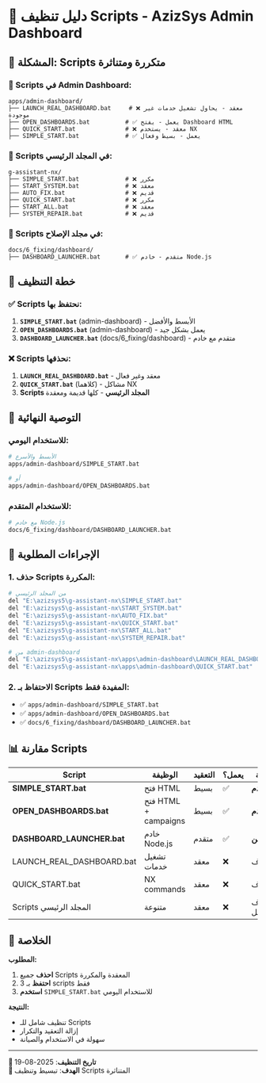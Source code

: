 # 📜 دليل تنظيف Scripts - AzizSys Admin Dashboard

## 🎯 المشكلة: Scripts متكررة ومتناثرة

### 📁 Scripts في Admin Dashboard:
```
apps/admin-dashboard/
├── LAUNCH_REAL_DASHBOARD.bat     # ❌ معقد - يحاول تشغيل خدمات غير موجودة
├── OPEN_DASHBOARDS.bat          # ✅ يعمل - يفتح Dashboard HTML
├── QUICK_START.bat              # ❌ معقد - يستخدم NX
├── SIMPLE_START.bat             # ✅ يعمل - بسيط وفعال
```

### 📁 Scripts في المجلد الرئيسي:
```
g-assistant-nx/
├── SIMPLE_START.bat             # ❌ مكرر
├── START_SYSTEM.bat             # ❌ معقد
├── AUTO_FIX.bat                 # ❌ قديم
├── QUICK_START.bat              # ❌ مكرر
├── START_ALL.bat                # ❌ معقد
├── SYSTEM_REPAIR.bat            # ❌ قديم
```

### 📁 Scripts في مجلد الإصلاح:
```
docs/6_fixing/dashboard/
├── DASHBOARD_LAUNCHER.bat       # ✅ متقدم - خادم Node.js
```

## 🧹 خطة التنظيف

### ✅ Scripts نحتفظ بها:
1. **`SIMPLE_START.bat`** (admin-dashboard) - الأبسط والأفضل
2. **`OPEN_DASHBOARDS.bat`** (admin-dashboard) - يعمل بشكل جيد
3. **`DASHBOARD_LAUNCHER.bat`** (docs/6_fixing/dashboard) - متقدم مع خادم

### ❌ Scripts نحذفها:
1. **`LAUNCH_REAL_DASHBOARD.bat`** - معقد وغير فعال
2. **`QUICK_START.bat`** (كلاهما) - مشاكل NX
3. **Scripts المجلد الرئيسي** - كلها قديمة ومعقدة

## 🎯 التوصية النهائية

### للاستخدام اليومي:
```bash
# الأبسط والأسرع
apps/admin-dashboard/SIMPLE_START.bat

# أو
apps/admin-dashboard/OPEN_DASHBOARDS.bat
```

### للاستخدام المتقدم:
```bash
# مع خادم Node.js
docs/6_fixing/dashboard/DASHBOARD_LAUNCHER.bat
```

## 🔧 الإجراءات المطلوبة

### 1. حذف Scripts المكررة:
```bash
# من المجلد الرئيسي
del "E:\azizsys5\g-assistant-nx\SIMPLE_START.bat"
del "E:\azizsys5\g-assistant-nx\START_SYSTEM.bat"
del "E:\azizsys5\g-assistant-nx\AUTO_FIX.bat"
del "E:\azizsys5\g-assistant-nx\QUICK_START.bat"
del "E:\azizsys5\g-assistant-nx\START_ALL.bat"
del "E:\azizsys5\g-assistant-nx\SYSTEM_REPAIR.bat"

# من admin-dashboard
del "E:\azizsys5\g-assistant-nx\apps\admin-dashboard\LAUNCH_REAL_DASHBOARD.bat"
del "E:\azizsys5\g-assistant-nx\apps\admin-dashboard\QUICK_START.bat"
```

### 2. الاحتفاظ بـ Scripts المفيدة فقط:
- ✅ `apps/admin-dashboard/SIMPLE_START.bat`
- ✅ `apps/admin-dashboard/OPEN_DASHBOARDS.bat`
- ✅ `docs/6_fixing/dashboard/DASHBOARD_LAUNCHER.bat`

## 📊 مقارنة Scripts

| Script | الوظيفة | التعقيد | يعمل؟ | التوصية |
|--------|---------|---------|-------|----------|
| **SIMPLE_START.bat** | فتح HTML | بسيط | ✅ | **استخدم** |
| **OPEN_DASHBOARDS.bat** | فتح HTML + campaigns | بسيط | ✅ | **استخدم** |
| **DASHBOARD_LAUNCHER.bat** | خادم Node.js | متقدم | ✅ | **للمتقدمين** |
| LAUNCH_REAL_DASHBOARD.bat | تشغيل خدمات | معقد | ❌ | احذف |
| QUICK_START.bat | NX commands | معقد | ❌ | احذف |
| Scripts المجلد الرئيسي | متنوعة | معقد | ❌ | احذف الكل |

## 🎯 الخلاصة

**المطلوب:**
1. **احذف** جميع Scripts المعقدة والمكررة
2. **احتفظ** بـ 3 scripts فقط
3. **استخدم** `SIMPLE_START.bat` للاستخدام اليومي

**النتيجة:**
- تنظيف شامل للـ Scripts
- إزالة التعقيد والتكرار
- سهولة في الاستخدام والصيانة

---

**📅 تاريخ التنظيف**: 2025-08-19  
**🎯 الهدف**: تبسيط وتنظيف Scripts المتناثرة